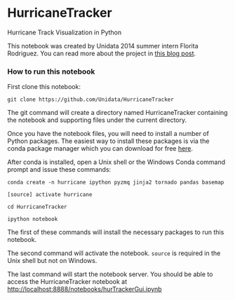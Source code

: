 HurricaneTracker
================

Hurricane Track Visualization in Python

This notebook was created by Unidata 2014 summer intern Florita Rodriguez. You can read more about the project in [this blog post](http://www.unidata.ucar.edu/blogs/developer/en/entry/nhc_hurricane_tracks_in_python).

### How to run this notebook

First clone this notebook:

```
git clone https://github.com/Unidata/HurricaneTracker
```

The git command will create a directory named HurricaneTracker containing the notebook and supporting files under the current directory.

Once you have the notebook files, you will need to install a number of Python packages. The easiest way to install these packages is via the conda package manager which you can download for free [here](https://store.continuum.io/cshop/anaconda/).

After conda is installed, open a Unix shell or the Windows Conda command prompt and issue these commands:

```
conda create -n hurricane ipython pyzmq jinja2 tornado pandas basemap

[source] activate hurricane

cd HurricaneTracker

ipython notebook
```

The first of these commands will install the necessary packages to run this notebook. 

The second command will activate the notebook. `source` is required in the Unix shell but not on Windows.

The last command will start the notebook server. You should be able to access the HurricaneTracker notebook at [http://localhost:8888/notebooks/hurTrackerGui.ipynb](http://localhost:8888/notebooks/hurTrackerGui.ipynb#)
